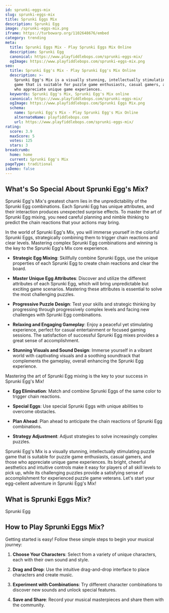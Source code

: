 ```yaml
---
id: sprunki-eggs-mix
slug: sprunki-eggs-mix
title: Sprunki Eggs Mix
description: Sprunki Egg
image: /sprunki-eggs-mix.png
iframe: https://turbowarp.org/1102648676/embed
category: trending
meta:
  title: Sprunki Eggs Mix - Play Sprunki Eggs Mix Online
  description: Sprunki Egg
  canonical: https://www.playfiddlebops.com/sprunki-eggs-mix/
  ogImage: https://www.playfiddlebops.com/sprunki-eggs-mix.png
seo:
  title: Sprunki Egg's Mix - Play Sprunki Egg's Mix Online
  description: >-
    Sprunki Egg's Mix is a visually stunning, intellectually stimulating puzzle
    game that is suitable for puzzle game enthusiasts, casual gamers, and those
    who appreciate unique game experiences.
  keywords: Sprunki Egg's Mix, Sprunki Egg's Mix online
  canonical: https://www.playfiddlebops.com/sprunki-eggs-mix/
  ogImage: https://www.playfiddlebops.com/Sprunki Eggs Mix.png
  schema:
    name: Sprunki Egg's Mix - Play Sprunki Egg's Mix Online
    alternateName: playfiddlebops.com
    url: https://www.playfiddlebops.com/sprunki-eggs-mix/
rating:
  score: 3.9
  maxScore: 5
  votes: 125
  stars: 3
breadcrumb:
  home: home
  current: Sprunki Egg's Mix
pageType: traditional
isDemo: false
---
```


## What's So Special About Sprunki Egg's Mix?

Sprunki Egg's Mix's greatest charm lies in the unpredictability of the Sprunki Egg combinations. Each Sprunki Egg has unique attributes, and their interaction produces unexpected surprise effects. To master the art of Sprunki Egg mixing, you need careful planning and nimble thinking to predict the chain reactions that your actions may bring.

In the world of Sprunki Egg's Mix, you will immerse yourself in the colorful Sprunki Eggs, strategically combining them to trigger chain reactions and clear levels. Mastering complex Sprunki Egg combinations and winning is the key to the Sprunki Egg's Mix core experience.

- **Strategic Egg Mixing**: Skillfully combine Sprunki Eggs, use the unique properties of each Sprunki Egg to create chain reactions and clear the board.

- **Master Unique Egg Attributes**: Discover and utilize the different attributes of each Sprunki Egg, which will bring unpredictable but exciting game scenarios. Mastering these attributes is essential to solve the most challenging puzzles.

- **Progressive Puzzle Design**: Test your skills and strategic thinking by progressing through progressively complex levels and facing new challenges with Sprunki Egg combinations.

- **Relaxing and Engaging Gameplay**: Enjoy a peaceful yet stimulating experience, perfect for casual entertainment or focused gaming sessions. The satisfaction of successful Sprunki Egg mixes provides a great sense of accomplishment.

- **Stunning Visuals and Sound Design**: Immerse yourself in a vibrant world with captivating visuals and a soothing soundtrack that complements the gameplay, overall enhancing the Sprunki Egg experience.

Mastering the art of Sprunki Egg mixing is the key to your success in Sprunki Egg's Mix!

- **Egg Elimination**: Match and combine Sprunki Eggs of the same color to trigger chain reactions.

- **Special Eggs**: Use special Sprunki Eggs with unique abilities to overcome obstacles.

- **Plan Ahead**: Plan ahead to anticipate the chain reactions of Sprunki Egg combinations.

- **Strategy Adjustment**: Adjust strategies to solve increasingly complex puzzles.

Sprunki Egg's Mix is a visually stunning, intellectually stimulating puzzle game that is suitable for puzzle game enthusiasts, casual gamers, and those who appreciate unique game experiences. Its bright, cheerful aesthetics and intuitive controls make it easy for players of all skill levels to pick up, while its challenging puzzles provide a satisfying sense of accomplishment for experienced puzzle game veterans. Let's start your egg-cellent adventure in Sprunki Egg's Mix!

## What is Sprunki Eggs Mix?

Sprunki Egg

## How to Play Sprunki Eggs Mix?

Getting started is easy! Follow these simple steps to begin your musical journey:

1. **Choose Your Characters**: Select from a variety of unique characters, each with their own sound and style.

1. **Drag and Drop**: Use the intuitive drag-and-drop interface to place characters and create music.

1. **Experiment with Combinations**: Try different character combinations to discover new sounds and unlock special features.

1. **Save and Share**: Record your musical masterpieces and share them with the community.
